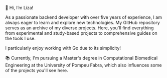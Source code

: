 👋 Hi, I’m Liza!

As a passionate backend developer with over five years of experience, I am always eager to learn and explore new technologies. My GitHub repository serves as an archive of my diverse projects. Here, you'll find everything from experimental and study-based projects to comprehensive guides on the tools I use.

I particularly enjoy working with Go due to its simplicity!

📚 Currently, I'm pursuing a Master's degree in Computational Biomedical Engineering at the University of Pompeu Fabra, which also influences some of the projects you'll see here.
